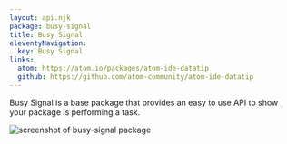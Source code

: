 ```yaml
---
layout: api.njk
package: busy-signal
title: Busy Signal
eleventyNavigation:
  key: Busy Signal
links:
  atom: https://atom.io/packages/atom-ide-datatip
  github: https://github.com/atom-community/atom-ide-datatip
---
```


Busy Signal is a base package that provides an easy to use API to show your package is performing a task.

![screenshot of busy-signal package](https://cloud.githubusercontent.com/assets/4278113/22865536/0a123074-f188-11e6-8c6e-38574a6fe14c.gif)
